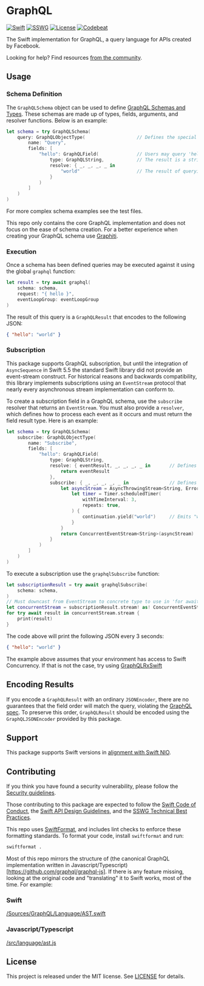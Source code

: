 # GraphQL

[![Swift][swift-badge]][swift-url]
[![SSWG][sswg-badge]][sswg-url]
[![License][mit-badge]][mit-url]
[![Codebeat][codebeat-badge]][codebeat-url]


The Swift implementation for GraphQL, a query language for APIs created by Facebook.

Looking for help? Find resources [from the community](http://graphql.org/community/).

## Usage

### Schema Definition

The `GraphQLSchema` object can be used to define [GraphQL Schemas and Types](https://graphql.org/learn/schema/).
These schemas are made up of types, fields, arguments, and resolver functions. Below is an example:

```swift
let schema = try GraphQLSchema(
    query: GraphQLObjectType(                   // Defines the special "query" type
        name: "Query",
        fields: [
            "hello": GraphQLField(              // Users may query 'hello'
                type: GraphQLString,            // The result is a string type
                resolve: { _, _, _, _ in
                    "world"                     // The result of querying 'hello' is "world"
                }
            )
        ]
    )
)
```

For more complex schema examples see the test files.

This repo only contains the core GraphQL implementation and does not focus on the ease of schema creation. For a better experience
when creating your GraphQL schema use [Graphiti](https://github.com/GraphQLSwift/Graphiti).

### Execution

Once a schema has been defined queries may be executed against it using the global `graphql` function:

```swift
let result = try await graphql(
    schema: schema,
    request: "{ hello }",
    eventLoopGroup: eventLoopGroup
)
```

The result of this query is a `GraphQLResult` that encodes to the following JSON:

```json
{ "hello": "world" }
```

### Subscription

This package supports GraphQL subscription, but until the integration of `AsyncSequence` in Swift 5.5 the standard Swift library did not
provide an event-stream construct. For historical reasons and backwards compatibility, this library implements subscriptions using an 
`EventStream` protocol that nearly every asynchronous stream implementation can conform to.

To create a subscription field in a GraphQL schema, use the `subscribe` resolver that returns an `EventStream`. You must also provide a
`resolver`, which defines how to process each event as it occurs and must return the field result type. Here is an example:

```swift
let schema = try GraphQLSchema(
    subscribe: GraphQLObjectType(
        name: "Subscribe",
        fields: [
            "hello": GraphQLField(              
                type: GraphQLString,
                resolve: { eventResult, _, _, _, _ in       // Defines how to transform each event when it occurs
                    return eventResult
                },
                subscribe: { _, _, _, _, _ in               // Defines how to construct the event stream
                    let asyncStream = AsyncThrowingStream<String, Error> { continuation in
                        let timer = Timer.scheduledTimer(
                            withTimeInterval: 3,
                            repeats: true,
                        ) {
                            continuation.yield("world")     // Emits "world" every 3 seconds
                        }
                    }
                    return ConcurrentEventStream<String>(asyncStream)
                }
            )
        ]
    )
)
```

To execute a subscription use the `graphqlSubscribe` function:

```swift
let subscriptionResult = try await graphqlSubscribe(
    schema: schema,
)
// Must downcast from EventStream to concrete type to use in 'for await' loop below
let concurrentStream = subscriptionResult.stream! as! ConcurrentEventStream
for try await result in concurrentStream.stream {
    print(result)
}
```

The code above will print the following JSON every 3 seconds:

```json
{ "hello": "world" }
```

The example above assumes that your environment has access to Swift Concurrency. If that is not the case, try using
[GraphQLRxSwift](https://github.com/GraphQLSwift/GraphQLRxSwift)

## Encoding Results

If you encode a `GraphQLResult` with an ordinary `JSONEncoder`, there are no guarantees that the field order will match the query, 
violating the [GraphQL spec](https://spec.graphql.org/June2018/#sec-Serialized-Map-Ordering). To preserve this order, `GraphQLResult`
should be encoded using the `GraphQLJSONEncoder` provided by this package.

## Support

This package supports Swift versions in [alignment with Swift NIO](https://github.com/apple/swift-nio?tab=readme-ov-file#swift-versions).

## Contributing

If you think you have found a security vulnerability, please follow the
[Security guidelines](SECURITY.md).

Those contributing to this package are expected to follow the [Swift Code of Conduct](https://www.swift.org/code-of-conduct/), the
[Swift API Design Guidelines](https://swift.org/documentation/api-design-guidelines/), and the
[SSWG Technical Best Practices](https://github.com/swift-server/sswg/blob/main/process/incubation.md#technical-best-practices).

This repo uses [SwiftFormat](https://github.com/nicklockwood/SwiftFormat), and includes lint checks to enforce these formatting standards.
To format your code, install `swiftformat` and run:

```bash
swiftformat .
```  

Most of this repo mirrors the structure of
(the canonical GraphQL implementation written in Javascript/Typescript)[https://github.com/graphql/graphql-js]. If there is any feature
missing, looking at the original code and "translating" it to Swift works, most of the time. For example:

### Swift

[/Sources/GraphQL/Language/AST.swift](https://github.com/GraphQLSwift/GraphQL/blob/master/Sources/GraphQL/Language/AST.swift)

### Javascript/Typescript

[/src/language/ast.js](https://github.com/graphql/graphql-js/blob/master/src/language/ast.js)


## License

This project is released under the MIT license. See [LICENSE](LICENSE) for details.

[swift-badge]: https://img.shields.io/badge/Swift-5.10-orange.svg?style=flat
[swift-url]: https://swift.org

[sswg-badge]: https://img.shields.io/badge/sswg-incubating-blue.svg?style=flat
[sswg-url]: https://swift.org/sswg/incubation-process.html#incubating-level

[mit-badge]: https://img.shields.io/badge/License-MIT-blue.svg?style=flat
[mit-url]: https://tldrlegal.com/license/mit-license

[gh-actions-badge]: https://github.com/GraphQLSwift/GraphQL/workflows/Build/badge.svg
[gh-actions-url]: https://github.com/GraphQLSwift/GraphQl/actions?query=workflow%3ABuild

[codebeat-badge]: https://codebeat.co/badges/13293962-d1d8-4906-8e62-30a2cbb66b38
[codebeat-url]: https://codebeat.co/projects/github-com-graphqlswift-graphql
